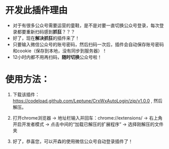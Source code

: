 # 开发此插件理由
* 对于有很多公众号需要运营的童鞋，是不是对要一直切换公众号登录，每次登录都要重新扫码感到**抓狂**？？？
* 好了，现在**解决抓狂**的插件来了！
* 只要输入微信公众号的账号密码，然后扫码一次后，插件会自动保存账号密码和cookie（保存到本地，没有同步到服务器）！
* 12小时内都不用再扫码，**随时切换**公众号啦！

# 使用方法：
1. 下载该插件：https://codeload.github.com/Leptune/CrxWxAutoLogin/zip/v1.0.0 , 然后解压。

2. 打开chrome浏览器 -> 地址栏输入并回车：chrome://extensions/ -> 右上角开启开发者模式 -> 点击中间的“加载已解压的扩展程序” -> 选择刚解压的文件夹

3. 好了，恭喜您，可以开森的使用微信公众号自动登录插件了！
